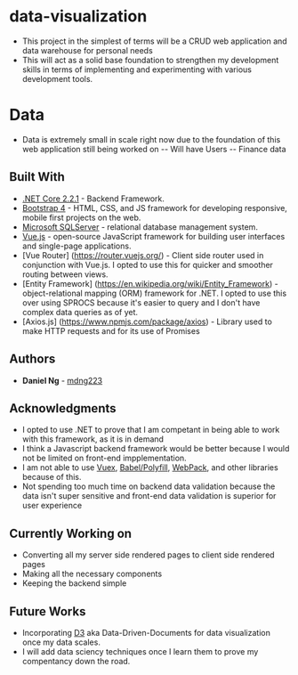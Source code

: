 # data-visualization

- This project in the simplest of terms will be a CRUD web application and data warehouse for personal needs
- This will act as a solid base foundation to strengthen my development skills in terms of implementing and experimenting with various development tools. 


# Data
- Data is extremely small in scale right now due to the foundation of this web application still being worked on
-- Will have Users
-- Finance data



## Built With

* [.NET Core 2.2.1](https://dotnet.microsoft.com/download/dotnet-core/2.2) - Backend Framework.
* [Bootstrap 4](https://getbootstrap.com/docs/4.0/getting-started/introduction/) -  HTML, CSS, and JS framework for developing responsive, mobile first projects on the web.
* [Microsoft SQLServer](https://www.microsoft.com/en-us/sql-server/default.aspx) - relational database management system.
* [Vue.js](https://vuejs.org/) - open-source JavaScript framework for building user interfaces and single-page applications.
* [Vue Router] (https://router.vuejs.org/) - Client side router used in conjunction with Vue.js. I opted to use this for quicker and smoother routing between views. 
* [Entity Framework] (https://en.wikipedia.org/wiki/Entity_Framework) -  object-relational mapping (ORM) framework for .NET. I opted to use this over using SPROCS because it's easier to query and I don't have complex data queries as of yet. 
* [Axios.js] (https://www.npmjs.com/package/axios) - Library used to make HTTP requests and for its use of Promises


## Authors

* **Daniel Ng** - [mdng223](https://github.com/mdng223)


## Acknowledgments

* I opted to use .NET to prove that I am competant in being able to work with this framework, as it is in demand
* I think a Javascript backend framework would be better because I would not be limited on front-end impplementation. 
* I am not able to use [Vuex](https://vuex.vuejs.org/), [Babel/Polyfill](https://babeljs.io/docs/en/babel-polyfill), [WebPack](https://webpack.js.org/), and other libraries because of this. 
* Not spending too much time on backend data validation because the data isn't super sensitive and front-end data validation is superior for user experience

## Currently Working on

* Converting all my server side rendered pages to client side rendered pages
* Making all the necessary components
* Keeping the backend simple

## Future Works
* Incorporating [D3](https://d3js.org/) aka Data-Driven-Documents for data visualization once my data scales.
* I will add data sciency techniques once I learn them to prove my compentancy down the road.
